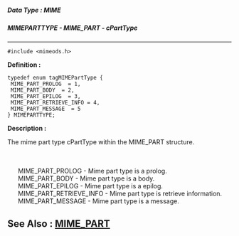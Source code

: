 ##### Data Type : MIME
##### MIMEPARTTYPE - MIME_PART - cPartType
---
```
#include <mimeods.h>
```

**Definition :**
```
typedef enum tagMIMEPartType {
 MIME_PART_PROLOG  = 1,
 MIME_PART_BODY  = 2,
 MIME_PART_EPILOG  = 3,
 MIME_PART_RETRIEVE_INFO = 4,
 MIME_PART_MESSAGE  = 5
} MIMEPARTTYPE;
```

**Description :**

The mime part type cPartType within the MIME_PART structure.
<ul><br>
<br>
MIME_PART_PROLOG		- Mime part type is a prolog.<br>
MIME_PART_BODY		- Mime part type is a body.<br>
MIME_PART_EPILOG		- Mime part type is a epilog.<br>
MIME_PART_RETRIEVE_INFO	- Mime part type is retrieve information.<br>
MIME_PART_MESSAGE		- Mime part type is a message.</ul>



**See Also :**
[MIME_PART](/domino-c-api-docs/reference/Data/MIME_PART)
---
